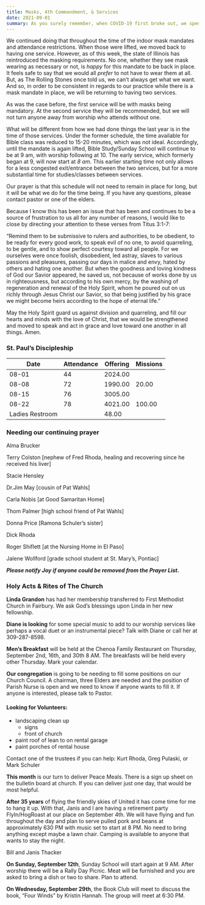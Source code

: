 ```yaml
---
title: Masks, 4th Commandment, & Services
date: 2021-09-01
summary: As you surely remember, when COVID-19 first broke out, we spent 3 months worshipping remotely. When we resumed gathering in person, in accordance with the state’s requirements, we went from having one service on Sunday mornings to two. It wasn't ideal, but it was a blessing to be able to gather in person again.
---
```


We continued doing that throughout the time of the indoor mask mandates and attendance restrictions. When those were lifted, we moved back to having one service. However, as of this week, the state of Illinois has reintroduced the masking requirements. No one, whether they see mask wearing as necessary or not, is *happy* for this mandate to be back in place. It feels safe to say that we would all *prefer* to not have to wear them at all. But, as The Rolling Stones once told us, we can’t always get what we want. And so, in order to be consistent in regards to our practice while there is a mask mandate in place, we will be returning to having two services.

As was the case before, the first service will be with masks being mandatory. At the second service they will be recommended, but we will not turn anyone away from worship who attends without one.

What will be different from how we had done things the last year is in the time of those services. Under the former schedule, the time available for Bible class was reduced to 15-20 minutes, which was not ideal. Accordingly, until the mandate is again lifted, Bible Study/Sunday School will continue to be at 9 am, with worship following at 10. The early service, which formerly began at 9, will now start at *8 am*. This earlier starting time not only allows for a less congested exit/entrance between the two services, but for a more substantial time for studies/classes between services.

Our prayer is that this schedule will not need to remain in place for long, but it will be what we do for the time being. If you have any questions, please contact pastor or one of the elders.

Because I know this has been an issue that has been and continues to be a source of frustration to us all for any number of reasons, I would like to close by directing your attention to these verses from Titus 3:1-7:

“Remind them to be submissive to rulers and authorities, to be obedient, to be ready for every good work, to speak evil of no one, to avoid quarreling, to be gentle, and to show perfect courtesy toward all people. For we ourselves were once foolish, disobedient, led astray, slaves to various passions and pleasures, passing our days in malice and envy, hated by others and hating one another. But when the goodness and loving kindness of God our Savior appeared, he saved us, not because of works done by us in righteousness, but according to his own mercy, by the washing of regeneration and renewal of the Holy Spirit, whom he poured out on us richly through Jesus Christ our Savior, so that being justified by his grace we might become heirs according to the hope of eternal life.”

May the Holy Spirit guard us against division and quarreling, and fill our hearts and minds with the love of Christ, that we would be strengthened and moved to speak and act in grace and love toward one another in all things. Amen.

### St. Paul’s Discipleship

|Date	           |Attendance |Offering |Missions |
|----------------|-----------|---------|---------|
|08-01           |44	       |2024.00  |         |
|08-08           |72	       |1990.00  |20.00    |
|08-15           |76	       |3005.00  |         |
|08-22           |78	       |4021.00  |100.00   |
|Ladies Restroom |           |48.00    |         |

### Needing our continuing prayer

Alma Brucker

Terry Colston [nephew of Fred Rhoda, healing and recovering since he received his liver]

Stacie Hensley

Dr.Jim May [cousin of Pat Wahls]

Carla Nobis [at Good Samaritan Home]

Thom Palmer [high school friend of Pat Wahls]

Donna Price [Ramona Schuler’s sister]

Dick Rhoda

Roger Shiflett [at the Nursing Home in El Paso]

Jalene Wollford [grade school student at St. Mary’s, Pontiac]

***Please notify Joy if anyone could be removed from the Prayer List.***

### Holy Acts & Rites of The Church
 
**Linda Grandon** has had her membership transferred to First Methodist Church in Fairbury.  We ask God’s blessings upon Linda in her new fellowship.

**Diane is looking** for some special music to add to our worship services like perhaps a vocal duet or an instrumental piece? Talk with Diane or call her at 309-287-8598.

**Men’s Breakfast** will be held at the Chenoa Family Restaurant on Thursday, September 2nd, 16th, and 30th  8 AM.  The breakfasts will be held every other Thursday.  Mark your calendar.

**Our congregation** is going to be needing to fill some positions on our Church Council.  A chairman, three Elders are needed and the position of Parish Nurse is open and we need to know if anyone wants to fill it.  If anyone is interested, please talk to Pastor.

#### Looking for Volunteers:

* landscaping clean up
	* signs
	* front of church
* paint roof of lean to on rental garage
* paint porches of rental house 

Contact one of the trustees if you can help: Kurt Rhoda, Greg Pulaski, or Mark Schuler

**This month** is our turn to deliver Peace Meals.  There is a sign up sheet on the bulletin board at church.  If you can deliver just one day, that would be most helpful.

**After 35 years** of flying the friendly skies of United it has come time for me to hang it up.  With that, Janis and I are having a retirement party FlyIn/HogRoast at our place on September 4th.  We will have flying and fun throughout the day and plan to serve pulled pork and beans at approximately 630 PM with music set to start at 8 PM.  No need to bring anything except maybe a lawn chair. Camping is available to anyone that wants to stay the night.  

Bill and Janis Thacker

**On Sunday, September 12th**, Sunday School will start again at 9 AM.  After worship there will be a Rally Day Picnic.  Meat will be furnished and you are asked to bring a dish or two to share.  Plan to attend. 

**On Wednesday, September 29th**, the Book Club will meet to discuss the book,  “Four Winds” by Kristin Hannah.  The group will meet at 6:30 PM.